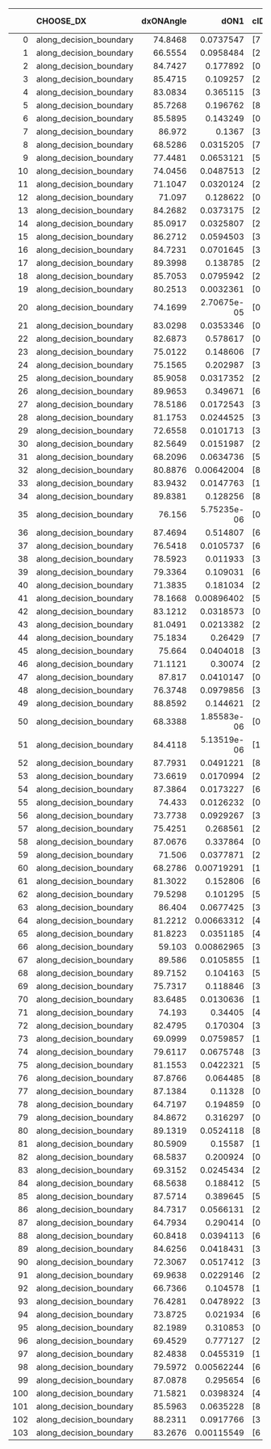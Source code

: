 |     | CHOOSE_DX               |   dxONAngle |        dON1 | cIDON1   |   dON_patch_1 |   nTON |         dON |   dxOFFAngle |       dOFF1 | cIDOFF1   |   dOFF_patch_1 |   nTOFF |        dOFF | SUCCESS   |   nExp |   dual_point_id |   subpoint_time_seconds |   total_execution_time |      logp |        dOFF/dON | Vote dOFF>dON   |
|----:|:------------------------|------------:|------------:|:---------|--------------:|-------:|------------:|-------------:|------------:|:----------|---------------:|--------:|------------:|:----------|-------:|----------------:|------------------------:|-----------------------:|----------:|----------------:|:----------------|
|   0 | along_decision_boundary |     74.8468 | 0.0737547   | [7 8]    |   0.0737547   |      1 | 0.0737547   |      78.135  | 0.00735877  | [7 8]     |    0.00735877  |       1 | 0.00735877  | False     |      1 |               1 |                0.969134 |                1.31142 |  0        |     0.0997736   | False           |
|   1 | along_decision_boundary |     66.5554 | 0.0958484   | [2 7]    |   0.0958484   |      1 | 0.0958484   |      66.3834 | 0.0169679   | [2 7]     |    0.0169679   |       1 | 0.0169679   | False     |      2 |               2 |                0.955262 |                2.27473 | -0.5      |     0.177029    | False           |
|   2 | along_decision_boundary |     84.7427 | 0.177892    | [0 1]    |   0.177892    |      1 | 0.177892    |      77.0873 | 0.146025    | [0 1]     |    0.146025    |       1 | 0.146025    | False     |      3 |               4 |                1.27214  |                5.19457 | -1        |     0.820865    | False           |
|   3 | along_decision_boundary |     85.4715 | 0.109257    | [2 4]    |   0.109257    |      1 | 0.109257    |      84.1308 | 0.0658097   | [2 4]     |    0.0658097   |       1 | 0.0658097   | False     |      4 |               5 |                1.02376  |                6.224   | -1.5      |     0.602338    | False           |
|   4 | along_decision_boundary |     83.0834 | 0.365115    | [3 7]    |   0.365115    |      1 | 0.365115    |      83.2473 | 0.00802398  | [3 7]     |    0.00802398  |       1 | 0.00802398  | False     |      5 |               6 |                2.29117  |                8.52217 | -2        |     0.0219766   | False           |
|   5 | along_decision_boundary |     85.7268 | 0.196762    | [8 9]    |   0.196762    |      1 | 0.196762    |      84.558  | 0.00180264  | [8 9]     |    0.00180264  |       1 | 0.00180264  | False     |      6 |               7 |                1.21974  |                9.74991 | -2.5      |     0.00916155  | False           |
|   6 | along_decision_boundary |     85.5895 | 0.143249    | [0 1]    |   0.143249    |      1 | 0.143249    |      85.1034 | 0.130982    | [0 1]     |    0.130982    |       1 | 0.130982    | False     |      7 |               8 |                1.90589  |               11.6638  | -3        |     0.914364    | False           |
|   7 | along_decision_boundary |     86.972  | 0.1367      | [3 6]    |   0.1367      |      1 | 0.1367      |      85.4582 | 0.219692    | [3 6]     |    0.219692    |       1 | 0.219692    | True      |      8 |               9 |                1.31157  |               12.9844  | -3.5      |     1.60711     | True            |
|   8 | along_decision_boundary |     68.5286 | 0.0315205   | [7 9]    |   0.0315205   |      1 | 0.0315205   |      60.3384 | 0.0198604   | [7 9]     |    0.0198604   |       1 | 0.0198604   | False     |      9 |              10 |                0.734689 |               13.728   | -2.25     |     0.63008     | False           |
|   9 | along_decision_boundary |     77.4481 | 0.0653121   | [5 6]    |   0.0653121   |      1 | 0.0653121   |      80.0328 | 0.1609      | [5 6]     |    0.1609      |       1 | 0.1609      | True      |     10 |              11 |                1.31949  |               15.0561  | -2.72222  |     2.46355     | True            |
|  10 | along_decision_boundary |     74.0456 | 0.0487513   | [2 7]    |   0.0487513   |      1 | 0.0487513   |      72.0854 | 0.0207296   | [2 7]     |    0.0207296   |       1 | 0.0207296   | False     |     11 |              12 |                1.10667  |               16.1698  | -1.8      |     0.425211    | False           |
|  11 | along_decision_boundary |     71.1047 | 0.0320124   | [2 5]    |   0.0320124   |      1 | 0.0320124   |      74.7725 | 0.0204046   | [2 5]     |    0.0204046   |       1 | 0.0204046   | False     |     12 |              13 |                0.860114 |               17.0393  | -2.22727  |     0.637398    | False           |
|  12 | along_decision_boundary |     71.097  | 0.128622    | [0 1]    |   0.128622    |      1 | 0.128622    |      74.0959 | 0.0391128   | [0 1]     |    0.0391128   |       1 | 0.0391128   | False     |     13 |              14 |                1.72391  |               18.7684  | -2.66667  |     0.304091    | False           |
|  13 | along_decision_boundary |     84.2682 | 0.0373175   | [2 6]    |   0.0373175   |      1 | 0.0373175   |      86.1529 | 0.00788771  | [2 6]     |    0.00788771  |       1 | 0.00788771  | False     |     14 |              15 |                0.864013 |               19.6404  | -3.11538  |     0.211367    | False           |
|  14 | along_decision_boundary |     85.0917 | 0.0325807   | [2 6]    |   0.0325807   |      1 | 0.0325807   |      86.4305 | 0.0404954   | [2 6]     |    0.0404954   |       1 | 0.0404954   | True      |     15 |              16 |                0.857916 |               20.5033  | -3.57143  |     1.24293     | True            |
|  15 | along_decision_boundary |     86.2712 | 0.0594503   | [3 4]    |   0.0594503   |      1 | 0.0594503   |      87.498  | 0.0211734   | [3 4]     |    0.0211734   |       1 | 0.0211734   | False     |     16 |              18 |                0.848974 |               21.3964  | -2.7      |     0.356153    | False           |
|  16 | along_decision_boundary |     84.7231 | 0.0701645   | [3 7]    |   0.0701645   |      1 | 0.0701645   |      82.7745 | 0.177334    | [3 7]     |    0.177334    |       1 | 0.177334    | True      |     17 |              19 |                1.33201  |               22.7334  | -3.125    |     2.52741     | True            |
|  17 | along_decision_boundary |     89.3998 | 0.138785    | [2 4]    |   0.138785    |      1 | 0.138785    |      82.5348 | 0.116685    | [2 4]     |    0.116685    |       1 | 0.116685    | False     |     18 |              20 |                1.83071  |               24.5742  | -2.38235  |     0.840761    | False           |
|  18 | along_decision_boundary |     85.7053 | 0.0795942   | [2 8]    |   0.0795942   |      1 | 0.0795942   |      86.5489 | 0.0628795   | [2 8]     |    0.0628795   |       1 | 0.0628795   | False     |     19 |              21 |                0.852241 |               25.4359  | -2.77778  |     0.790002    | False           |
|  19 | along_decision_boundary |     80.2513 | 0.0032361   | [0 1]    |   0.0032361   |      1 | 0.0032361   |      84.9867 | 0.0996685   | [0 1]     |    0.0996685   |       1 | 0.0996685   | True      |     20 |              22 |                1.10833  |               26.5522  | -3.18421  |    30.7989      | True            |
|  20 | along_decision_boundary |     74.1699 | 2.70675e-05 | [0 8]    |   2.70675e-05 |      1 | 2.70675e-05 |      85.2247 | 0.0419107   | [1 8]     |    0.0419107   |       1 | 0.0419107   | True      |     21 |              23 |                1.00902  |               27.5663  | -2.5      |  1548.38        | True            |
|  21 | along_decision_boundary |     83.0298 | 0.0353346   | [0 1]    |   0.0353346   |      1 | 0.0353346   |      85.1752 | 0.127252    | [0 1]     |    0.127252    |       1 | 0.127252    | True      |     22 |              24 |                1.08428  |               28.6556  | -1.92857  |     3.60134     | True            |
|  22 | along_decision_boundary |     82.6873 | 0.578617    | [0 1]    |   0.578617    |      1 | 0.578617    |      68.7347 | 0.0328454   | [0 1]     |    0.0328454   |       1 | 0.0328454   | False     |     23 |              25 |                2.75727  |               31.4205  | -1.45455  |     0.0567654   | False           |
|  23 | along_decision_boundary |     75.0122 | 0.148606    | [7 9]    |   0.148606    |      1 | 0.148606    |      80.2313 | 0.0678285   | [7 9]     |    0.0678285   |       1 | 0.0678285   | False     |     24 |              26 |                1.50453  |               32.929   | -1.76087  |     0.456431    | False           |
|  24 | along_decision_boundary |     75.1565 | 0.202987    | [3 5]    |   0.202987    |      1 | 0.202987    |      72.8395 | 0.218741    | [3 5]     |    0.218741    |       1 | 0.218741    | True      |     25 |              27 |                0.784555 |               33.7201  | -2.08333  |     1.07761     | True            |
|  25 | along_decision_boundary |     85.9058 | 0.0317352   | [2 6]    |   0.0317352   |      1 | 0.0317352   |      81.9624 | 0.0232497   | [2 6]     |    0.0232497   |       1 | 0.0232497   | False     |     26 |              28 |                0.78563  |               34.5168  | -1.62     |     0.732614    | False           |
|  26 | along_decision_boundary |     89.9653 | 0.349671    | [6 9]    |   0.349671    |      1 | 0.349671    |      87.1132 | 0.00311468  | [6 9]     |    0.00311468  |       1 | 0.00311468  | False     |     27 |              29 |                1.03042  |               35.5582  | -1.92308  |     0.00890747  | False           |
|  27 | along_decision_boundary |     78.5186 | 0.0172543   | [3 5]    |   0.0172543   |      1 | 0.0172543   |      81.1908 | 0.0676026   | [3 5]     |    0.0676026   |       1 | 0.0676026   | True      |     28 |              30 |                0.889699 |               36.4559  | -2.24074  |     3.91801     | True            |
|  28 | along_decision_boundary |     81.1753 | 0.0244525   | [3 5]    |   0.0244525   |      1 | 0.0244525   |      81.3161 | 0.115604    | [3 5]     |    0.115604    |       1 | 0.115604    | True      |     29 |              31 |                0.763283 |               37.2272  | -1.78571  |     4.72771     | True            |
|  29 | along_decision_boundary |     72.6558 | 0.0101713   | [3 5]    |   0.0101713   |      1 | 0.0101713   |      73.4772 | 0.110112    | [3 5]     |    0.110112    |       1 | 0.110112    | True      |     30 |              32 |                1.00396  |               38.2402  | -1.39655  |    10.8258      | True            |
|  30 | along_decision_boundary |     82.5649 | 0.0151987   | [2 7]    |   0.0151987   |      1 | 0.0151987   |      86.0934 | 0.0127714   | [2 7]     |    0.0127714   |       1 | 0.0127714   | False     |     31 |              33 |                1.01515  |               39.2594  | -1.06667  |     0.840292    | False           |
|  31 | along_decision_boundary |     68.2096 | 0.0634736   | [5 7]    |   0.0634736   |      1 | 0.0634736   |      67.2347 | 0.0265242   | [5 7]     |    0.0265242   |       1 | 0.0265242   | False     |     32 |              34 |                1.22421  |               40.4916  | -1.30645  |     0.417877    | False           |
|  32 | along_decision_boundary |     80.8876 | 0.00642004  | [8 9]    |   0.00642004  |      1 | 0.00642004  |      81.7038 | 0.208401    | [8 9]     |    0.208401    |       1 | 0.208401    | True      |     33 |              35 |                0.986577 |               41.4871  | -1.5625   |    32.4611      | True            |
|  33 | along_decision_boundary |     83.9432 | 0.0147763   | [1 9]    |   0.0147763   |      1 | 0.0147763   |      71.3612 | 0.26338     | [0 9]     |    0.26338     |       1 | 0.26338     | True      |     34 |              36 |                1.34007  |               42.8382  | -1.22727  |    17.8244      | True            |
|  34 | along_decision_boundary |     89.8381 | 0.128256    | [8 9]    |   0.128256    |      1 | 0.128256    |      84.4686 | 0.0725266   | [8 9]     |    0.0725266   |       1 | 0.0725266   | False     |     35 |              37 |                1.38475  |               44.2324  | -0.941176 |     0.565483    | False           |
|  35 | along_decision_boundary |     76.156  | 5.75235e-06 | [0 8]    |   5.75235e-06 |      1 | 5.75235e-06 |      78.0371 | 0.174612    | [1 8]     |    0.174612    |       1 | 0.174612    | True      |     36 |              38 |                0.90371  |               45.1442  | -1.15714  | 30354.9         | True            |
|  36 | along_decision_boundary |     87.4694 | 0.514807    | [6 9]    |   0.514807    |      1 | 0.514807    |      89.041  | 0.461624    | [6 9]     |    0.461624    |       1 | 0.461624    | False     |     37 |              39 |                2.59928  |               47.7479  | -0.888889 |     0.896694    | False           |
|  37 | along_decision_boundary |     76.5418 | 0.0105737   | [6 9]    |   0.0105737   |      1 | 0.0105737   |      76.7064 | 0.0815165   | [6 9]     |    0.0815165   |       1 | 0.0815165   | True      |     38 |              40 |                0.766422 |               48.5221  | -1.09459  |     7.70934     | True            |
|  38 | along_decision_boundary |     78.5923 | 0.011933    | [3 9]    |   0.011933    |      1 | 0.011933    |      77.1234 | 0.0381667   | [3 9]     |    0.0381667   |       1 | 0.0381667   | True      |     39 |              41 |                0.762851 |               49.2899  | -0.842105 |     3.19842     | True            |
|  39 | along_decision_boundary |     79.3364 | 0.109031    | [6 9]    |   0.109031    |      1 | 0.109031    |      81.8292 | 0.0986066   | [6 9]     |    0.0986066   |       1 | 0.0986066   | False     |     40 |              42 |                1.35774  |               50.6526  | -0.628205 |     0.904389    | False           |
|  40 | along_decision_boundary |     71.3835 | 0.181034    | [2 6]    |   0.181034    |      1 | 0.181034    |      73.9954 | 0.15821     | [2 6]     |    0.15821     |       1 | 0.15821     | False     |     41 |              43 |                1.10309  |               51.7608  | -0.8      |     0.873927    | False           |
|  41 | along_decision_boundary |     78.1668 | 0.00896402  | [5 9]    |   0.00896402  |      1 | 0.00896402  |      71.7606 | 0.0313068   | [5 9]     |    0.0313068   |       1 | 0.0313068   | True      |     42 |              44 |                0.735254 |               52.506   | -0.987805 |     3.49249     | True            |
|  42 | along_decision_boundary |     83.1212 | 0.0318573   | [0 1]    |   0.0318573   |      1 | 0.0318573   |      81.7051 | 0.02847     | [0 1]     |    0.02847     |       1 | 0.02847     | False     |     43 |              45 |                0.815442 |               53.3304  | -0.761905 |     0.893673    | False           |
|  43 | along_decision_boundary |     81.0491 | 0.0213382   | [2 5]    |   0.0213382   |      1 | 0.0213382   |      81.2545 | 0.0470051   | [2 5]     |    0.0470051   |       1 | 0.0470051   | True      |     44 |              46 |                1.39947  |               54.7395  | -0.94186  |     2.20286     | True            |
|  44 | along_decision_boundary |     75.1834 | 0.26429     | [7 9]    |   0.26429     |      1 | 0.26429     |      70.6785 | 0.0396119   | [7 9]     |    0.0396119   |       1 | 0.0396119   | False     |     45 |              47 |                1.24529  |               55.9947  | -0.727273 |     0.149881    | False           |
|  45 | along_decision_boundary |     75.664  | 0.0404018   | [3 7]    |   0.0404018   |      1 | 0.0404018   |      73.278  | 0.499856    | [3 7]     |    0.499856    |       1 | 0.499856    | True      |     46 |              49 |                2.02962  |               58.0707  | -0.9      |    12.3721      | True            |
|  46 | along_decision_boundary |     71.1121 | 0.30074     | [2 4]    |   0.30074     |      1 | 0.30074     |      73.3946 | 0.0205228   | [2 4]     |    0.0205228   |       1 | 0.0205228   | False     |     47 |              50 |                1.71931  |               59.796   | -0.695652 |     0.068241    | False           |
|  47 | along_decision_boundary |     87.817  | 0.0410147   | [0 3]    |   0.0410147   |      1 | 0.0410147   |      79.6275 | 0.242208    | [1 3]     |    0.242208    |       1 | 0.242208    | True      |     48 |              52 |                1.50724  |               63.3095  | -0.861702 |     5.90538     | True            |
|  48 | along_decision_boundary |     76.3748 | 0.0979856   | [3 6]    |   0.0979856   |      1 | 0.0979856   |      83.2314 | 0.240643    | [3 6]     |    0.240643    |       1 | 0.240643    | True      |     49 |              53 |                1.58846  |               64.905   | -0.666667 |     2.45591     | True            |
|  49 | along_decision_boundary |     88.8592 | 0.144621    | [2 3]    |   0.144621    |      1 | 0.144621    |      87.9965 | 0.00045903  | [2 3]     |    0.00045903  |       1 | 0.00045903  | False     |     50 |              54 |                1.12012  |               66.035   | -0.5      |     0.00317401  | False           |
|  50 | along_decision_boundary |     68.3388 | 1.85583e-06 | [0 2]    |   1.85583e-06 |      1 | 1.85583e-06 |      73.8929 | 1.52596e-05 | [1 2]     |    1.52596e-05 |       1 | 1.52596e-05 | True      |     51 |              56 |                0.712137 |               66.7762  | -0.64     |     8.22253     | True            |
|  51 | along_decision_boundary |     84.4118 | 5.13519e-06 | [1 8]    |   5.13519e-06 |      1 | 5.13519e-06 |      87.7095 | 0.0442436   | [0 8]     |    0.0442436   |       1 | 0.0442436   | True      |     52 |              57 |                0.706677 |               67.4875  | -0.480392 |  8615.77        | True            |
|  52 | along_decision_boundary |     87.7931 | 0.0491221   | [8 9]    |   0.0491221   |      1 | 0.0491221   |      89.8879 | 0.149711    | [8 9]     |    0.149711    |       1 | 0.149711    | True      |     53 |              59 |                1.05215  |               69.8529  | -0.346154 |     3.04774     | True            |
|  53 | along_decision_boundary |     73.6619 | 0.0170994   | [2 7]    |   0.0170994   |      1 | 0.0170994   |      80.4463 | 0.0204022   | [2 7]     |    0.0204022   |       1 | 0.0204022   | True      |     54 |              60 |                0.724013 |               70.5819  | -0.235849 |     1.19315     | True            |
|  54 | along_decision_boundary |     87.3864 | 0.0173227   | [6 9]    |   0.0173227   |      1 | 0.0173227   |      87.6238 | 0.00837147  | [6 9]     |    0.00837147  |       1 | 0.00837147  | False     |     55 |              61 |                1.05808  |               71.6475  | -0.148148 |     0.483265    | False           |
|  55 | along_decision_boundary |     74.433  | 0.0126232   | [0 9]    |   0.0126232   |      1 | 0.0126232   |      79.3492 | 0.0637358   | [1 9]     |    0.0637358   |       1 | 0.0637358   | True      |     56 |              62 |                1.00467  |               72.6612  | -0.227273 |     5.0491      | True            |
|  56 | along_decision_boundary |     73.7738 | 0.0929267   | [3 6]    |   0.0929267   |      1 | 0.0929267   |      74.4379 | 0.067786    | [3 6]     |    0.067786    |       1 | 0.067786    | False     |     57 |              64 |                0.76257  |               74.4051  | -0.142857 |     0.729457    | False           |
|  57 | along_decision_boundary |     75.4251 | 0.268561    | [2 9]    |   0.268561    |      1 | 0.268561    |      72.6423 | 0.24599     | [2 9]     |    0.24599     |       1 | 0.24599     | False     |     58 |              65 |                1.86571  |               76.2798  | -0.219298 |     0.915958    | False           |
|  58 | along_decision_boundary |     87.0676 | 0.337864    | [0 1]    |   0.337864    |      1 | 0.337864    |      78.2296 | 0.0262177   | [0 1]     |    0.0262177   |       1 | 0.0262177   | False     |     59 |              67 |                1.38227  |               79.018   | -0.310345 |     0.0775986   | False           |
|  59 | along_decision_boundary |     71.506  | 0.0377871   | [2 4]    |   0.0377871   |      1 | 0.0377871   |      71.7227 | 0.0195185   | [2 4]     |    0.0195185   |       1 | 0.0195185   | False     |     60 |              68 |                0.765369 |               79.7937  | -0.415254 |     0.516539    | False           |
|  60 | along_decision_boundary |     68.2786 | 0.00719291  | [1 7]    |   0.00719291  |      1 | 0.00719291  |      79.6541 | 0.0485968   | [0 7]     |    0.0485968   |       1 | 0.0485968   | True      |     61 |              70 |                0.824293 |               82.3391  | -0.533333 |     6.75621     | True            |
|  61 | along_decision_boundary |     81.3022 | 0.152806    | [6 9]    |   0.152806    |      1 | 0.152806    |      80.2186 | 0.0081599   | [6 9]     |    0.0081599   |       1 | 0.0081599   | False     |     62 |              72 |                0.994725 |               84.6948  | -0.401639 |     0.0534002   | False           |
|  62 | along_decision_boundary |     79.5298 | 0.101295    | [5 7]    |   0.101295    |      1 | 0.101295    |      79.8352 | 0.0159606   | [5 7]     |    0.0159606   |       1 | 0.0159606   | False     |     63 |              74 |                1.2005   |               85.9294  | -0.516129 |     0.157566    | False           |
|  63 | along_decision_boundary |     86.404  | 0.0677425   | [3 6]    |   0.0677425   |      1 | 0.0677425   |      88.8883 | 0.103356    | [3 6]     |    0.103356    |       1 | 0.103356    | True      |     64 |              75 |                1.32111  |               87.256   | -0.642857 |     1.52571     | True            |
|  64 | along_decision_boundary |     81.2212 | 0.00663312  | [4 9]    |   0.00663312  |      1 | 0.00663312  |      79.2012 | 0.0133513   | [4 9]     |    0.0133513   |       1 | 0.0133513   | True      |     65 |              76 |                0.816294 |               88.0773  | -0.5      |     2.01283     | True            |
|  65 | along_decision_boundary |     81.8223 | 0.0351185   | [4 9]    |   0.0351185   |      1 | 0.0351185   |      78.364  | 0.00745682  | [4 9]     |    0.00745682  |       1 | 0.00745682  | False     |     66 |              77 |                1.30084  |               89.3841  | -0.376923 |     0.212333    | False           |
|  66 | along_decision_boundary |     59.103  | 0.00862965  | [3 7]    |   0.00862965  |      1 | 0.00862965  |      62.2577 | 0.19434     | [3 7]     |    0.19434     |       1 | 0.19434     | True      |     67 |              78 |                1.91553  |               91.3046  | -0.484848 |    22.52        | True            |
|  67 | along_decision_boundary |     89.586  | 0.0105855   | [1 8]    |   0.0105855   |      1 | 0.0105855   |      84.6806 | 9.42276e-06 | [0 8]     |    9.42276e-06 |       1 | 9.42276e-06 | False     |     68 |              80 |                0.73572  |               92.0683  | -0.365672 |     0.000890161 | False           |
|  68 | along_decision_boundary |     89.7152 | 0.104163    | [5 6]    |   0.104163    |      1 | 0.104163    |      89.5335 | 0.0099316   | [5 6]     |    0.0099316   |       1 | 0.0099316   | False     |     69 |              82 |                1.21066  |               93.3223  | -0.470588 |     0.0953465   | False           |
|  69 | along_decision_boundary |     75.7317 | 0.118846    | [3 9]    |   0.118846    |      1 | 0.118846    |      69.0253 | 0.0887546   | [3 9]     |    0.0887546   |       1 | 0.0887546   | False     |     70 |              84 |                1.19833  |               94.5616  | -0.586957 |     0.746802    | False           |
|  70 | along_decision_boundary |     83.6485 | 0.0130636   | [1 9]    |   0.0130636   |      1 | 0.0130636   |      81.8852 | 5.90356e-06 | [1 9]     |    5.90356e-06 |       1 | 5.90356e-06 | False     |     71 |              85 |                0.75534  |               95.3269  | -0.714286 |     0.000451908 | False           |
|  71 | along_decision_boundary |     74.193  | 0.34405     | [4 8]    |   0.34405     |      1 | 0.34405     |      69.325  | 0.0413162   | [4 8]     |    0.0413162   |       1 | 0.0413162   | False     |     72 |              86 |                1.9397   |               97.2726  | -0.852113 |     0.120088    | False           |
|  72 | along_decision_boundary |     82.4795 | 0.170304    | [3 8]    |   0.170304    |      1 | 0.170304    |      82.5095 | 0.123658    | [3 8]     |    0.123658    |       1 | 0.123658    | False     |     73 |              87 |                1.42023  |               98.7009  | -1        |     0.726102    | False           |
|  73 | along_decision_boundary |     69.0999 | 0.0759857   | [1 8]    |   0.0759857   |      1 | 0.0759857   |      84.1336 | 0.0719399   | [0 8]     |    0.0719399   |       1 | 0.0719399   | False     |     74 |              88 |                2.01251  |              100.721   | -1.15753  |     0.946756    | False           |
|  74 | along_decision_boundary |     79.6117 | 0.0675748   | [3 8]    |   0.0675748   |      1 | 0.0675748   |      77.7509 | 0.0754653   | [3 8]     |    0.0754653   |       1 | 0.0754653   | True      |     75 |              89 |                0.861717 |              101.591   | -1.32432  |     1.11677     | True            |
|  75 | along_decision_boundary |     81.1553 | 0.0422321   | [5 7]    |   0.0422321   |      1 | 0.0422321   |      80.5476 | 0.00660187  | [5 7]     |    0.00660187  |       1 | 0.00660187  | False     |     76 |              90 |                0.916477 |              102.519   | -1.12667  |     0.156324    | False           |
|  76 | along_decision_boundary |     87.8766 | 0.064485    | [8 9]    |   0.064485    |      1 | 0.064485    |      87.0348 | 0.104202    | [8 9]     |    0.104202    |       1 | 0.104202    | True      |     77 |              91 |                1.47171  |              103.997   | -1.28947  |     1.61591     | True            |
|  77 | along_decision_boundary |     87.1384 | 0.11328     | [0 1]    |   0.11328     |      1 | 0.11328     |      81.4956 | 0.0271458   | [0 1]     |    0.0271458   |       1 | 0.0271458   | False     |     78 |              92 |                0.992942 |              105       | -1.0974   |     0.239636    | False           |
|  78 | along_decision_boundary |     64.7197 | 0.194859    | [0 5]    |   0.194859    |      1 | 0.194859    |      85.0006 | 0.016959    | [1 5]     |    0.016959    |       1 | 0.016959    | False     |     79 |              94 |                0.954172 |              107.074   | -1.25641  |     0.0870321   | False           |
|  79 | along_decision_boundary |     84.8672 | 0.316297    | [0 1]    |   0.316297    |      1 | 0.316297    |      80.3632 | 0.254728    | [0 1]     |    0.254728    |       1 | 0.254728    | False     |     80 |              96 |                1.4512   |              109.971   | -1.42405  |     0.805343    | False           |
|  80 | along_decision_boundary |     89.1319 | 0.0524118   | [8 9]    |   0.0524118   |      1 | 0.0524118   |      88.7151 | 0.0685503   | [8 9]     |    0.0685503   |       1 | 0.0685503   | True      |     81 |              99 |                0.693485 |              110.718   | -1.6      |     1.30792     | True            |
|  81 | along_decision_boundary |     80.5909 | 0.15587     | [1 2]    |   0.15587     |      1 | 0.15587     |      77.3202 | 2.41697e-05 | [0 2]     |    2.41697e-05 |       1 | 2.41697e-05 | False     |     82 |             100 |                0.96063  |              111.688   | -1.38889  |     0.000155064 | False           |
|  82 | along_decision_boundary |     68.5837 | 0.200924    | [0 1]    |   0.200924    |      1 | 0.200924    |      67.1349 | 0.0318741   | [0 1]     |    0.0318741   |       1 | 0.0318741   | False     |     83 |             101 |                1.4421   |              113.135   | -1.56098  |     0.158637    | False           |
|  83 | along_decision_boundary |     69.3152 | 0.0245434   | [2 6]    |   0.0245434   |      1 | 0.0245434   |      72.2332 | 0.0447982   | [2 6]     |    0.0447982   |       1 | 0.0447982   | True      |     84 |             102 |                0.841836 |              113.983   | -1.74096  |     1.82527     | True            |
|  84 | along_decision_boundary |     68.5638 | 0.188412    | [5 7]    |   0.188412    |      1 | 0.188412    |      68.8206 | 0.145446    | [5 7]     |    0.145446    |       1 | 0.145446    | False     |     85 |             103 |                1.03233  |              115.021   | -1.52381  |     0.771956    | False           |
|  85 | along_decision_boundary |     87.5714 | 0.389645    | [5 7]    |   0.389645    |      1 | 0.389645    |      87.7508 | 0.119598    | [5 7]     |    0.119598    |       1 | 0.119598    | False     |     86 |             104 |                2.01791  |              117.047   | -1.7      |     0.306942    | False           |
|  86 | along_decision_boundary |     84.7317 | 0.0566131   | [2 7]    |   0.0566131   |      1 | 0.0566131   |      86.08   | 0.093025    | [2 7]     |    0.093025    |       1 | 0.093025    | True      |     87 |             106 |                0.878039 |              119.27    | -1.88372  |     1.64317     | True            |
|  87 | along_decision_boundary |     64.7934 | 0.290414    | [0 3]    |   0.290414    |      1 | 0.290414    |      75.6272 | 0.0208847   | [1 3]     |    0.0208847   |       1 | 0.0208847   | False     |     88 |             107 |                1.48178  |              120.76    | -1.66092  |     0.0719134   | False           |
|  88 | along_decision_boundary |     60.8418 | 0.0394113   | [6 8]    |   0.0394113   |      1 | 0.0394113   |      61.1714 | 0.182512    | [6 8]     |    0.182512    |       1 | 0.182512    | True      |     89 |             108 |                0.794904 |              121.562   | -1.84091  |     4.63097     | True            |
|  89 | along_decision_boundary |     84.6256 | 0.0418431   | [3 6]    |   0.0418431   |      1 | 0.0418431   |      87.7123 | 0.113586    | [3 6]     |    0.113586    |       1 | 0.113586    | True      |     90 |             109 |                1.02341  |              122.595   | -1.6236   |     2.71456     | True            |
|  90 | along_decision_boundary |     72.3067 | 0.0517412   | [3 6]    |   0.0517412   |      1 | 0.0517412   |      71.9251 | 0.0266037   | [3 6]     |    0.0266037   |       1 | 0.0266037   | False     |     91 |             110 |                0.642457 |              123.247   | -1.42222  |     0.514169    | False           |
|  91 | along_decision_boundary |     69.9638 | 0.0229146   | [2 3]    |   0.0229146   |      1 | 0.0229146   |      71.7343 | 0.0304344   | [2 3]     |    0.0304344   |       1 | 0.0304344   | True      |     92 |             111 |                0.962536 |              124.219   | -1.58791  |     1.32816     | True            |
|  92 | along_decision_boundary |     66.7366 | 0.104578    | [1 9]    |   0.104578    |      1 | 0.104578    |      85.845  | 0.0256789   | [0 9]     |    0.0256789   |       1 | 0.0256789   | False     |     93 |             112 |                0.820416 |              125.045   | -1.3913   |     0.245549    | False           |
|  93 | along_decision_boundary |     76.4281 | 0.0478922   | [3 6]    |   0.0478922   |      1 | 0.0478922   |      80.3769 | 0.0722743   | [3 6]     |    0.0722743   |       1 | 0.0722743   | True      |     94 |             113 |                0.805945 |              125.856   | -1.55376  |     1.5091      | True            |
|  94 | along_decision_boundary |     73.8725 | 0.021934    | [6 9]    |   0.021934    |      1 | 0.021934    |      76.2372 | 0.0257578   | [6 9]     |    0.0257578   |       1 | 0.0257578   | True      |     95 |             114 |                0.835222 |              126.696   | -1.3617   |     1.17433     | True            |
|  95 | along_decision_boundary |     82.1989 | 0.310853    | [0 1]    |   0.310853    |      1 | 0.310853    |      86.2766 | 0.178749    | [0 1]     |    0.178749    |       1 | 0.178749    | False     |     96 |             115 |                2.23694  |              128.939   | -1.18421  |     0.57503     | False           |
|  96 | along_decision_boundary |     69.4529 | 0.777127    | [2 7]    |   0.777127    |      1 | 0.777127    |      68.2893 | 0.146666    | [2 7]     |    0.146666    |       1 | 0.146666    | False     |     97 |             116 |                1.89445  |              130.844   | -1.33333  |     0.188729    | False           |
|  97 | along_decision_boundary |     82.4838 | 0.0455319   | [1 8]    |   0.0455319   |      1 | 0.0455319   |      83.6554 | 0.175523    | [0 8]     |    0.175523    |       1 | 0.175523    | True      |     98 |             117 |                0.917289 |              131.77    | -1.48969  |     3.85495     | True            |
|  98 | along_decision_boundary |     79.5972 | 0.00562244  | [6 9]    |   0.00562244  |      1 | 0.00562244  |      78.379  | 0.000970004 | [6 9]     |    0.000970004 |       1 | 0.000970004 | False     |     99 |             118 |                0.820667 |              132.596   | -1.30612  |     0.172524    | False           |
|  99 | along_decision_boundary |     87.0878 | 0.295654    | [6 9]    |   0.295654    |      1 | 0.295654    |      87.8945 | 0.0662103   | [6 9]     |    0.0662103   |       1 | 0.0662103   | False     |    100 |             119 |                1.36709  |              133.973   | -1.4596   |     0.223946    | False           |
| 100 | along_decision_boundary |     71.5821 | 0.0398324   | [4 5]    |   0.0398324   |      1 | 0.0398324   |      73.4115 | 0.0055902   | [4 5]     |    0.0055902   |       1 | 0.0055902   | False     |    101 |             120 |                0.736546 |              134.715   | -1.62     |     0.140343    | False           |
| 101 | along_decision_boundary |     85.5963 | 0.0635228   | [8 9]    |   0.0635228   |      1 | 0.0635228   |      83.3858 | 0.206416    | [8 9]     |    0.206416    |       1 | 0.206416    | True      |    102 |             123 |                0.749395 |              139.116   | -1.78713  |     3.24947     | True            |
| 102 | along_decision_boundary |     88.2311 | 0.0917766   | [3 7]    |   0.0917766   |      1 | 0.0917766   |      70.4837 | 0.244894    | [3 7]     |    0.244894    |       1 | 0.244894    | True      |    103 |             124 |                1.42132  |              140.547   | -1.58824  |     2.66837     | True            |
| 103 | along_decision_boundary |     83.2676 | 0.00115549  | [6 7]    |   0.00115549  |      1 | 0.00115549  |      83.7447 | 0.0383004   | [6 7]     |    0.0383004   |       1 | 0.0383004   | True      |    104 |             125 |                1.00169  |              141.557   | -1.40291  |    33.1466      | True            |